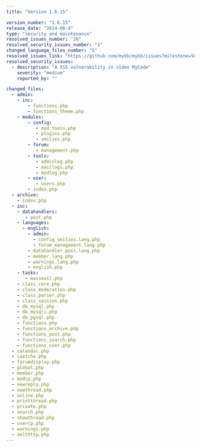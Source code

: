 ```yaml
---
title: "Version 1.6.15"

version_number: "1.6.15"
release_date: "2014-08-4"
type: "security and maintenance"
resolved_issues_number: "26"
resolved_security_issues_number: "1"
changed_language_files_number: "5"
resolved_issues_link: "https://github.com/mybb/mybb/issues?milestone=5&state=closed"
resolved_security_issues:
  - description: "A XSS vulnerability in video MyCode"
    severity: "medium"
    reported_by: ""

changed_files:
  - admin:
    - inc:
        - functions.php
        - functions_theme.php
    - modules:
        - config:
           - mod_tools.php
           - plugins.php
           - smilies.php
        - forum:
           - management.php
        - tools:
           - adminlog.php
           - maillogs.php
           - modlog.php
        - user:
           - users.php
        - index.php
  - archive:
    - index.php
  - inc:
    - datahandlers:
       - post.php
    - languages:
      - english:
        - admin:
          - config_smilies.lang.php
          - forum_management.lang.php
        - datahandler_post.lang.php
        - member.lang.php
        - warnings.lang.php
        - english.php
    - tasks:
       - massmail.php
    - class_core.php
    - class_moderation.php
    - class_parser.php
    - class_session.php
    - db_mysql.php
    - db_mysqli.php
    - db_pgsql.php
    - functions.php
    - functions_archive.php
    - functions_post.php
    - functions_search.php
    - functions_user.php
  - calendar.php
  - captcha.php
  - forumdisplay.php
  - global.php
  - member.php
  - modcp.php
  - newreply.php
  - newthread.php
  - online.php
  - printthread.php
  - private.php
  - search.php
  - showthread.php
  - usercp.php
  - warnings.php
  - xmlthttp.php
---
```

